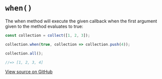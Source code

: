 # `when()`

The when method will execute the given callback when the first argument given to the method evaluates to true:

```js
const collection = collect([1, 2, 3]);

collection.when(true, collection => collection.push(4));

collection.all();

//=> [1, 2, 3, 4]
```




[View source on GitHub](https://github.com/ecrmnn/collect.js/blob/master/src/methods/when.js)